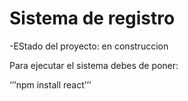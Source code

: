 <h1>Sistema de registro </h1>

-EStado del proyecto: en construccion 

Para ejecutar el sistema debes de poner: 

 ‘’’npm install react’’’
